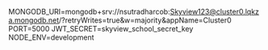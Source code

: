 MONGODB_URI=mongodb+srv://nsutradharcob:Skyview123@cluster0.lqkza.mongodb.net/?retryWrites=true&w=majority&appName=Cluster0
PORT=5000
JWT_SECRET=skyview_school_secret_key
NODE_ENV=development

